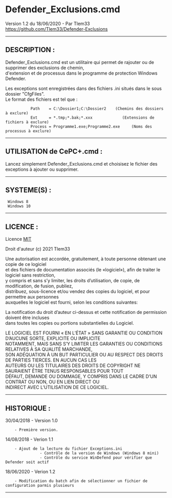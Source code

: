# Defender_Exclusions.cmd

Version 1.2 du 18/06/2020 - Par Tlem33
https://github.com/Tlem33/Defender-Exclusions  

---

## DESCRIPTION :

Defender_Exclusions.cmd est un utilitaire qui permet de rajouter ou de supprimer des exclusions de chemin,  
d'extension et de processus dans le programme de protection Windows Defender.  

Les exceptions sont enregistrées dans des fichiers .ini situés dans le sous dossier "CfgFiles".  
Le format des fichiers est tel que :  

               Path    = C:\Dossier1;C:\Dossier2    (Chemins des dossiers à exclure)  
               Ext     = *.tmp;*.bak;*.xxx             (Extensions de fichiers à exclure)  
               Process = Programme1.exe;Programme2.exe     (Noms des processus à exclure)  

---

## UTILISATION de CePC+.cmd :

Lancez simplement Defender_Exclusions.cmd et choisisez le fichier des exceptions à ajouter ou supprimer.    

---

## SYSTEME(S) :

     Windows 8  
     Windows 10  

---

## LICENCE :

Licence [MIT](https://fr.wikipedia.org/wiki/Licence_MIT)  

Droit d'auteur (c) 2021 Tlem33  

Une autorisation est accordée, gratuitement, à toute personne obtenant une copie de ce logiciel  
et des fichiers de documentation associés (le «logiciel»), afin de traiter le logiciel sans restriction,  
y compris et sans s’y limiter, les droits d’utilisation, de copie, de modification, de fusion, publiez,  
distribuez, sous-licence et/ou vendez des copies du logiciel, et pour permettre aux personnes  
auxquelles le logiciel est fourni, selon les conditions suivantes:  

La notification du droit d’auteur ci-dessus et cette notification de permission doivent être incluses  
dans toutes les copies ou portions substantielles du Logiciel.  

LE LOGICIEL EST FOURNI « EN L’ÉTAT » SANS GARANTIE OU CONDITION D’AUCUNE SORTE, EXPLICITE OU IMPLICITE  
NOTAMMENT, MAIS SANS S’Y LIMITER LES GARANTIES OU CONDITIONS RELATIVES À SA QUALITÉ MARCHANDE,  
SON ADÉQUATION À UN BUT PARTICULIER OU AU RESPECT DES DROITS DE PARTIES TIERCES. EN AUCUN CAS LES  
AUTEURS OU LES TITULAIRES DES DROITS DE COPYRIGHT NE SAURAIENT ÊTRE TENUS RESPONSABLES POUR TOUT  
DÉFAUT, DEMANDE OU DOMMAGE, Y COMPRIS DANS LE CADRE D’UN CONTRAT OU NON, OU EN LIEN DIRECT OU  
INDIRECT AVEC L’UTILISATION DE CE LOGICIEL.

---

## HISTORIQUE :

30/04/2018 - Version 1.0  

	    - Première version.

14/08/2018 - Verion 1.1

	    - Ajout de la lecture du fichier Exceptions.ini
                   - Contrôle de la version de Windows (Windows 8 mini)
                   - Contrôle du service WinDefend pour vérifier que Defender soit actif

18/06/2020 - Verion 1.2

	    - Modification du batch afin de sélectionner un fichier de configuration parmis plusieurs

---
